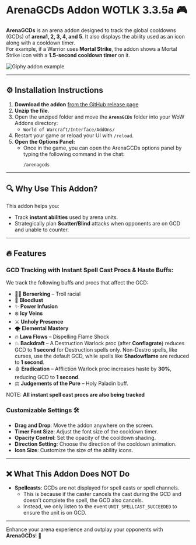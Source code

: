 # ArenaGCDs Addon WOTLK 3.3.5a 🎮

**ArenaGCDs** is an arena addon designed to track the global cooldowns (GCDs) of **arena1, 2, 3, 4, and 5**. It also displays the ability used as an icon along with a cooldown timer.  
For example, if a Warrior uses **Mortal Strike**, the addon shows a Mortal Strike icon with a **1.5-second cooldown timer** on it.  

![Giphy addon example](https://i.giphy.com/media/v1.Y2lkPTc5MGI3NjExNjJ2am1pZTBrdHdhdW5sM3pneWtsdTY2M3NqYWU5OXFkYmoyeGIxNCZlcD12MV9pbnRlcm5hbF9naWZfYnlfaWQmY3Q9Zw/OfQ0baTfQeUPJR4hKv/giphy.gif)

---

## ⚙️ Installation Instructions

1. **Download the addon** [from the GitHub release page](https://github.com/oscargforce/ArenaGcds/releases/tag/v1.0.1)
2. **Unzip the file**.
3. Open the unziped folder and move the **`ArenaGCDs`** folder into your WoW Addons directory:  
   - `World of Warcraft/Interface/AddOns/`
4. Restart your game or reload your UI with `/reload`.
5. **Open the Options Panel:**
   - Once in the game, you can open the ArenaGCDs options panel by typing the following command in the chat:
     ```
     /arenagcds
     ```
---

## 🔍 Why Use This Addon?  
This addon helps you:  
- Track **instant abilities** used by arena units.  
- Strategically plan **Scatter/Blind** attacks when opponents are on GCD and unable to counter.  

---

## 🔥 Features  

### GCD Tracking with Instant Spell Cast Procs & Haste Buffs:  
We track the following buffs and procs that affect the GCD:  
- 🧙‍♂️ **Berserking** – Troll racial  
- 💨 **Bloodlust**  
- ✨ **Power Infusion**  
- ❄️ **Icy Veins**  
- ⚔️ **Unholy Presence**  
- 🌪️ **Elemental Mastery**  
- 🔥 **Lava Flows** – Dispelling Flame Shock  
- 💥 **Backdraft** – A Destruction Warlock proc (after **Conflagrate**) reduces GCD to **1 second** for Destruction spells only. Non-Destro spells, like curses, use the default GCD, while spells like **Shadowflame** are reduced to **1 second**.  
- 🩸 **Eradication** – Affliction Warlock proc increases haste by **30%**, reducing GCD to **1 second**.  
- ⚖️ **Judgements of the Pure** – Holy Paladin buff.  

NOTE: **All instant spell cast procs are also being tracked**

### Customizable Settings 🛠️  
- **Drag and Drop**: Move the addon anywhere on the screen.  
- **Timer Font Size**: Adjust the font size of the cooldown timer.  
- **Opacity Control**: Set the opacity of the cooldown shading.  
- **Direction Setting**: Choose the direction of the cooldown animation.  
- **Icon Size**: Customize the size of the ability icons.  

---

## ❌ What This Addon Does NOT Do  
- **Spellcasts**: GCDs are not displayed for spell casts or spell channels.  
  - This is because if the caster cancels the cast during the GCD and doesn’t complete the spell, the GCD also cancels.  
  - Instead, we only listen to the event `UNIT_SPELLCAST_SUCCEEDED` to ensure the unit is on GCD.  

---

Enhance your arena experience and outplay your opponents with **ArenaGCDs**! 🎯
